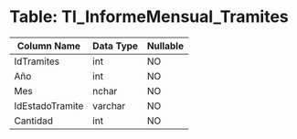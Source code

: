 # Table: TI_InformeMensual_Tramites

| Column Name | Data Type | Nullable |
|-------------|-----------|----------|
| IdTramites | int | NO |
| Año | int | NO |
| Mes | nchar | NO |
| IdEstadoTramite | varchar | NO |
| Cantidad | int | NO |

